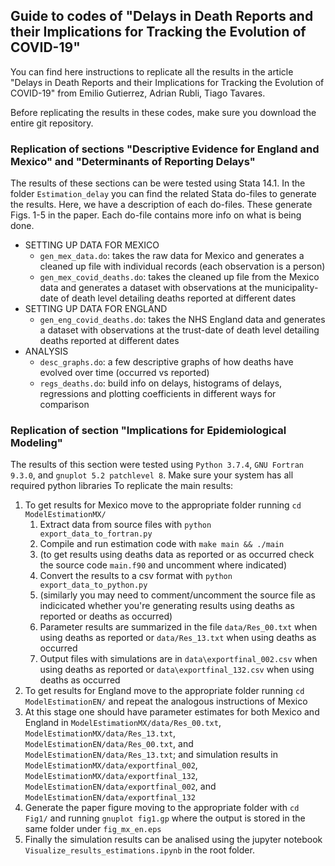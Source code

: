 ## Guide to codes of "Delays in Death Reports and their Implications for Tracking the Evolution of COVID-19"

You can find here instructions to replicate all the results in the article "Delays in Death Reports and their Implications for Tracking the Evolution of COVID-19" from Emilio Gutierrez, Adrian Rubli, Tiago Tavares. 

Before replicating the results in these codes, make sure you download the entire git repository.

### Replication of sections "Descriptive Evidence for England and Mexico" and "Determinants of Reporting Delays"

The results of these sections can be were tested using Stata 14.1. In the folder `Estimation_delay` you can find the related Stata do-files to generate the results. Here, we have a description of each do-files. These generate Figs. 1-5 in the paper. Each do-file contains more info on what is being done.
- SETTING UP DATA FOR MEXICO 
    - `gen_mex_data.do`: takes the raw data for Mexico and generates a cleaned up file with individual records (each observation is a person)
    - `gen_mex_covid_deaths.do`: takes the cleaned up file from the Mexico data and generates a dataset with observations at the municipality-date of death level detailing deaths reported at different dates
- SETTING UP DATA FOR ENGLAND
    - `gen_eng_covid_deaths.do`: takes the NHS England data and generates a dataset with observations at the trust-date of death level detailing deaths reported at different dates
- ANALYSIS
    - `desc_graphs.do`: a few descriptive graphs of how deaths have evolved over time (occurred vs reported)
    - `regs_deaths.do`: build info on delays, histograms of delays, regressions and plotting coefficients in different ways for comparison

### Replication of section "Implications for Epidemiological Modeling"
The results of this section were tested using `Python 3.7.4`, `GNU Fortran 9.3.0`, and `gnuplot 5.2 patchlevel 8`. Make sure your system has all required python libraries To replicate the main results:
1. To get results for Mexico move to the appropriate folder running `cd ModelEstimationMX/`
    1. Extract data from source files with `python export_data_to_fortran.py`
    1. Compile and run estimation code with `make main && ./main`
    1. (to get results using deaths data as reported or as occurred check the source code `main.f90` and uncomment where indicated)
    1. Convert the results to a csv format with `python export_data_to_python.py`
    1. (similarly you may need to comment/uncomment the source file as indicicated whether you're generating results using deaths as reported or deaths as occurred)
    1. Parameter results are summarized in the file `data/Res_00.txt` when using deaths as reported or `data/Res_13.txt` when using deaths as occurred
    1. Output files with simulations are in `data\exportfinal_002.csv` when using deaths as reported or `data\exportfinal_132.csv` when using deaths as occurred
1. To get results for England move to the appropriate folder running `cd ModelEstimationEN/` and repeat the analogous instructions of Mexico
1. At this stage one should have parameter estimates for both Mexico and England in `ModelEstimationMX/data/Res_00.txt`, `ModelEstimationMX/data/Res_13.txt`, `ModelEstimationEN/data/Res_00.txt`, and `ModelEstimationEN/data/Res_13.txt`; and simulation results in `ModelEstimationMX/data/exportfinal_002`, `ModelEstimationMX/data/exportfinal_132`, `ModelEstimationEN/data/exportfinal_002`, and `ModelEstimationEN/data/exportfinal_132`
1. Generate the paper figure moving to the appropriate folder with `cd Fig1/` and running `gnuplot fig1.gp` where the output is stored in the same folder under `fig_mx_en.eps`
1. Finally the simulation results can be analised using the jupyter notebook `Visualize_results_estimations.ipynb` in the root folder.
